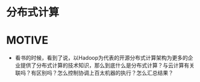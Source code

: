 # 分布式计算



# MOTIVE

* 看书的时候，看到了说，以Hadoop为代表的开源分布式计算架构为更多的企业提供了分布式计算的技术知识，那么到底什么是分布式计算？与云计算有关联吗？有区别吗？怎么控制协调上百太机器的执行？怎么汇总结果？
